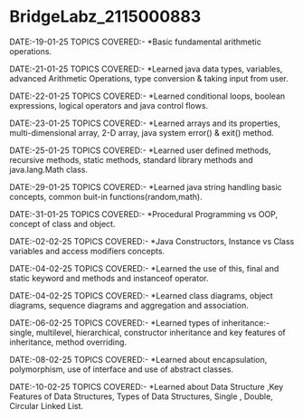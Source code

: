 # BridgeLabz_2115000883

DATE:-19-01-25 TOPICS COVERED:- *Basic fundamental arithmetic operations.

DATE:-21-01-25 TOPICS COVERED:- *Learned java data types, variables, advanced Arithmetic Operations, type conversion & taking input from user.

DATE:-22-01-25 TOPICS COVERED:- *Learned conditional loops, boolean expressions, logical operators and java control flows.

DATE:-23-01-25 TOPICS COVERED:- *Learned arrays and its properties, multi-dimensional array, 2-D array, java system error() & exit() method.

DATE:-25-01-25 TOPICS COVERED:- *Learned user defined methods, recursive methods, static methods, standard library methods and java.lang.Math class.

DATE:-29-01-25 TOPICS COVERED:- *Learned java string handling basic concepts, common buit-in functions(random,math).

DATE:-31-01-25 TOPICS COVERED:- *Procedural Programming vs OOP, concept of class and object.

DATE:-02-02-25 TOPICS COVERED:- *Java Constructors, Instance vs Class variables and access modifiers concepts.

DATE:-04-02-25 TOPICS COVERED:- *Learned the use of this, final and static keyword and methods and instanceof operator.

DATE:-04-02-25 TOPICS COVERED:- *Learned class diagrams, object diagrams, sequence diagrams and aggregation and association.

DATE:-06-02-25 TOPICS COVERED:- *Learned types of inheritance:- single, multilevel, hierarchical, constructor inheritance and key features of inheritance, method overriding.

DATE:-08-02-25 TOPICS COVERED:- *Learned about encapsulation, polymorphism, use of interface and use of abstract classes.

DATE:-10-02-25 TOPICS COVERED:- *Learned about Data Structure ,Key Features of Data Structures, Types of Data Structures, Single , Double, Circular Linked List.

